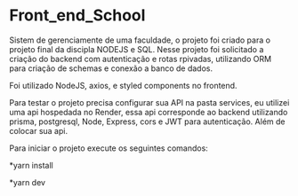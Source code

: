 # Front_end_School 

Sistem de gerenciamente de uma faculdade, o projeto foi criado para o projeto final da discipla NODEJS e SQL.
Nesse projeto foi solicitado a criação do backend com  autenticação e rotas rpivadas, utilizando  ORM para criação de schemas e conexão a banco de dados.

Foi utilizado NodeJS, axios, e styled components no frontend.

Para testar o projeto precisa configurar sua API na pasta services, eu utilizei uma api hospedada no Render, 
essa api corresponde ao backend utilizando prisma, postgresql, Node, Express, cors e JWT para autenticação. Além de colocar sua api.

Para iniciar o projeto execute os seguintes comandos:

*yarn install

*yarn dev

